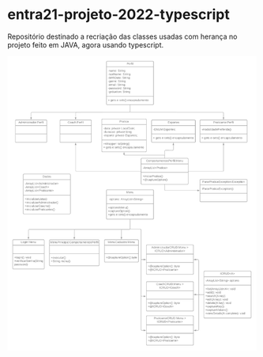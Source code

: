 # entra21-projeto-2022-typescript
Repositório destinado a recriação das classes usadas com herança no projeto feito em JAVA, agora usando typescript.

![Diagrama de classes](/imagens/Diagrama%20Projeto%20Entra%2021.png "Diagrama de classes.")